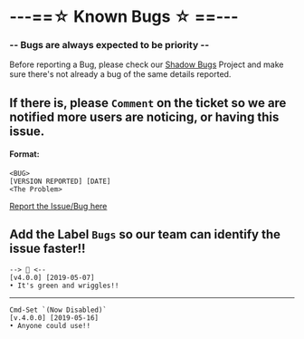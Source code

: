 # ---==☆ Known Bugs ☆ ==---
  ### -- Bugs are always expected to be priority --

Before reporting a Bug, please check our [Shadow Bugs](https://github.com/orgs/shadow-spybeje/projects/1) Project and make sure there's not already a bug of the same details reported.

If there is, please `Comment` on the ticket so we are notified more users are noticing, or having this issue.
----------
#### Format:
```
<BUG>
[VERSION REPORTED] [DATE]
<The Problem>
```
[Report the Issue/Bug here](https://github.com/shadow-spybeje/LadyShadow/issues/new)

Add the Label `Bugs` so our team can identify the issue faster!!
----------
```
--> 🐛 <--
[v4.0.0] [2019-05-07]
• It's green and wriggles!!
```
----------
```
Cmd-Set `(Now Disabled)`
[v.4.0.0] [2019-05-16]
• Anyone could use!!
```
